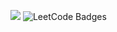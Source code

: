 ![](https://leetcard.jacoblin.cool/sarveshbhosale111?ext=heatmap)
<img src="https://leetcode-badge-showcase.vercel.app/api?username=sarveshbhosale111&animated=true" alt="LeetCode Badges"/>
